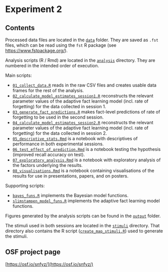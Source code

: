 # Experiment 2

## Contents

Processed data files are located in the [`data`](data) folder.
They are saved as `.fst` files, which can be read using the `fst` R package (see https://www.fstpackage.org/).

Analysis scripts (R / Rmd) are located in the [`analysis`](analysis) directory.
They are numbered in the intended order of execution.

Main scripts:
- [`01_collect_data.R`](analysis/01_collect_data.R) reads in the raw CSV files and creates usable data frames for the rest of the analysis.
- [`02_calculate_model_estimates_session1.R`](analysis/02_calculate_model_estimates_session1.R) reconstructs the relevant parameter values of the adaptive fact learning model (incl. rate of forgetting) for the data collected in session 1.
- [`03_generate_fact_predictions.R`](analysis/03_generate_fact_predictions.R) makes fact-level predictions of rate of forgetting to be used in the second session.
- [`04_calculate_model_estimates_session2.R`](analysis/04_calculate_model_estimates_session2.R) reconstructs the relevant parameter values of the adaptive fact learning model (incl. rate of forgetting) for the data collected in session 2.
- [`05_descriptive_stats.Rmd`](analysis/05_descriptive_stats.Rmd) is a notebook with descriptives of performance in both experimental sessions.
- [`06_test_effect_of_prediction.Rmd`](analysis/06_test_effect_of_prediction.Rmd) is a notebook testing the hypothesis (improved recall accuracy on test).
- [`07_exploratory_analysis.Rmd`](analysis/07_exploratory_analysis.Rmd) is a notebook with exploratory analysis of the factors underlying the results.
- [`08_visualisations.Rmd`](analysis/08_visualisations.Rmd) is a notebook containing visualisations of the results for use in presentations, papers, and on posters.

Supporting scripts:
- [`bayes_funs.R`](analysis/bayes_funs.R) implements the Bayesian model functions.
- [`slimstampen_model_funs.R`](analysis/slimstampen_model_funs.R) implements the adaptive fact learning model functions.
  

Figures generated by the analysis scripts can be found in the [`output`](output) folder.

The stimuli used in both sessions are located in the [`stimuli`](stimuli) directory. 
That directory also contains the R script ([`create_map_stimuli.R`](stimuli/create_map_stimuli.R)) used to generate the stimuli.

## OSF project page
[https://osf.io/snfyz/](https://osf.io/snfyz/)